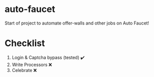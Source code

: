 # auto-faucet

Start of project to automate offer-walls and other jobs on Auto Faucet!


# Checklist

1. Login & Captcha bypass (tested) ✔️
2. Write Processors ❌
3. Celebrate ❌
